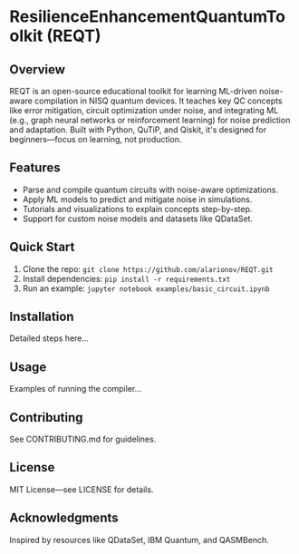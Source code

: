 # ResilienceEnhancementQuantumToolkit (REQT)

## Overview
REQT is an open-source educational toolkit for learning ML-driven noise-aware compilation in NISQ quantum devices. It teaches key QC concepts like error mitigation, circuit optimization under noise, and integrating ML (e.g., graph neural networks or reinforcement learning) for noise prediction and adaptation. Built with Python, QuTiP, and Qiskit, it's designed for beginners—focus on learning, not production.

## Features
- Parse and compile quantum circuits with noise-aware optimizations.
- Apply ML models to predict and mitigate noise in simulations.
- Tutorials and visualizations to explain concepts step-by-step.
- Support for custom noise models and datasets like QDataSet.

## Quick Start
1. Clone the repo: `git clone https://github.com/alarionov/REQT.git`
2. Install dependencies: `pip install -r requirements.txt`
3. Run an example: `jupyter notebook examples/basic_circuit.ipynb`

## Installation
Detailed steps here...

## Usage
Examples of running the compiler...

## Contributing
See CONTRIBUTING.md for guidelines.

## License
MIT License—see LICENSE for details.

## Acknowledgments
Inspired by resources like QDataSet, IBM Quantum, and QASMBench.
